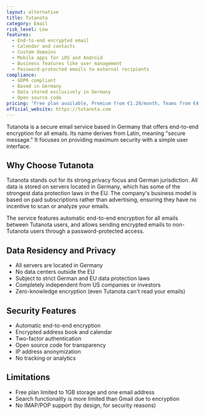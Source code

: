 ```yaml
---
layout: alternative
title: Tutanota
category: Email
risk_level: Low
features:
  - End-to-end encrypted email
  - Calendar and contacts
  - Custom domains
  - Mobile apps for iOS and Android
  - Business features like user management
  - Password-protected emails to external recipients
compliance:
  - GDPR compliant
  - Based in Germany
  - Data stored exclusively in Germany
  - Open source code
pricing: "Free plan available, Premium from €1.20/month, Teams from €4.80/user/month"
official_website: https://tutanota.com
---
```


Tutanota is a secure email service based in Germany that offers end-to-end encryption for all emails. Its name derives from Latin, meaning "secure message." It focuses on providing maximum security with a simple user interface.

## Why Choose Tutanota

Tutanota stands out for its strong privacy focus and German jurisdiction. All data is stored on servers located in Germany, which has some of the strongest data protection laws in the EU. The company's business model is based on paid subscriptions rather than advertising, ensuring they have no incentive to scan or analyze your emails.

The service features automatic end-to-end encryption for all emails between Tutanota users, and allows sending encrypted emails to non-Tutanota users through a password-protected access.

## Data Residency and Privacy

- All servers are located in Germany
- No data centers outside the EU
- Subject to strict German and EU data protection laws
- Completely independent from US companies or investors
- Zero-knowledge encryption (even Tutanota can't read your emails)

## Security Features

- Automatic end-to-end encryption
- Encrypted address book and calendar
- Two-factor authentication
- Open source code for transparency
- IP address anonymization
- No tracking or analytics

## Limitations

- Free plan limited to 1GB storage and one email address
- Search functionality is more limited than Gmail due to encryption
- No IMAP/POP support (by design, for security reasons)